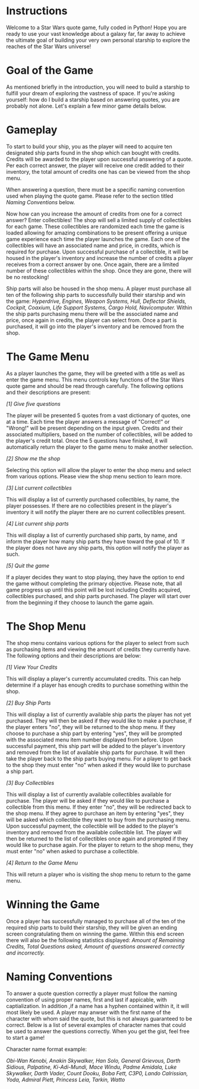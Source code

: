 # Instructions

Welcome to a Star Wars quote game, fully coded in Python!
Hope you are ready to use your vast knowledge about a galaxy far, far away to
achieve the ultimate goal of building your very own personal starship to
explore the reaches of the Star Wars universe!

# Goal of the Game

As mentioned briefly in the introduction, you will need to
build a starship to fulfill your dream of exploring the vastness of space. If
you're asking yourself: how do I build a starship based on answering quotes,
you are probably not alone. Let's explain a few minor game details below.

# Gameplay

To start to build your ship, you as the player will need to
acquire ten designated ship parts found in the shop which can bought with credits.
Credits will be awarded to the player upon successful answering of a quote. Per
each correct answer, the player will receive one credit added to their
inventory, the total amount of credits one has can be viewed from the shop
menu. 

When answering a question, there must be a specific naming convention used when playing the quote game. Please refer to the section titled *Naming Conventions* below.

Now how can you increase the amount of credits from one for a correct
answer? Enter collectibles! The shop will sell a limited supply of
collectibles for each game. These collectibles are randomized each time the
game is loaded allowing for amazing combinations to be present offering a
unique game experience each time the player launches the game. Each one of the
collectibles will have an associated name and price, in credits, which is
required for purchase. Upon successful purchase of a collectible, it will be
housed in the player's inventory and increase the number of credits a player receives
from a correct answer by one. Once again, there are a limited number of these collectibles
within the shop. Once they are gone, there will be no restocking!

Ship parts will also be housed in the shop menu. A player
must purchase all ten of the following ship parts to successfully build their
starship and win the game: *Hyperdrive, Engines, Weapon Systems, Hull,
Deflector Shields, Cockpit, Coaxium, Life Support Systems, Cargo Hold,
Navicomputer.* Within the ship parts purchasing menu there will be the
associated name and price, once again in credits, the player can select from.
Once a part is purchased, it will go into the player's inventory and be removed
from the shop.

# The Game Menu

As a player launches the game, they will be greeted with a
title as well as enter the game menu. This menu controls key functions of the
Star Wars quote game and should be read through carefully. The following
options and their descriptions are present:

*[1] Give five questions*

The player will be presented 5 quotes from a vast dictionary
of quotes, one at a time. Each time the player answers a message of
"Correct!" or "Wrong!" will be present depending on the
input given. Credits and their associated multipliers, based on the number of
collectibles, will be added to the player's credit total. Once the 5 questions
have finished, it will automatically return the player to the game menu to make
another selection.

*[2] Show me the shop*

Selecting this option will allow the player to enter the
shop menu and select from various options. Please view the shop menu section to
learn more.

*[3] List current collectibles*

This will display a list of currently purchased
collectibles, by name, the player possesses. If there are no collectibles
present in the player's inventory it will notify the player there are no
current collectibles present.

*[4] List current ship parts*

This will display a list of currently purchased ship parts,
by name, and inform the player how many ship parts they have toward the goal of
10. If the player does not have any ship parts, this option will notify the
player as such.

*[5] Quit the game*

If a player decides they want to stop playing, they have the
option to end the game without completing the primary objective. Please note, that
all game progress up until this point will be lost including Credits acquired,
collectibles purchased, and ship parts purchased. The player will start over
from the beginning if they choose to launch the game again.

# The Shop Menu

The shop menu contains various options for the player to
select from such as purchasing items and viewing the amount of credits they
currently have. The following options and their descriptions are below:

*[1] View Your Credits*

This will display a player's currently accumulated credits.
This can help determine if a player has enough credits to purchase something
within the shop.

*[2] Buy Ship Parts*

This will display a list of currently available ship parts
the player has not yet purchased. They will then be asked if they would like to
make a purchase, if the player enters "no", they will be returned to
the shop menu. If they choose to purchase a ship part by entering
"yes", they will be prompted with the associated menu item number
displayed from before. Upon successful payment, this ship part will be added to
the player's inventory and removed from the list of available ship parts for
purchase. It will then take the player back to the ship parts buying menu. For
a player to get back to the shop they must enter "no" when asked if
they would like to purchase a ship part.

*[3] Buy Collectibles*

This will display a list of currently available collectibles
available for purchase. The player will be asked if they would like to purchase
a collectible from this menu. If they enter "no", they will be
redirected back to the shop menu. If they agree to purchase an item by entering
"yes", they will be asked which collectible they want to buy from the
purchasing menu. Upon successful payment, the collectible will be added to the
player's inventory and removed from the available collectible list. The player
will then be returned to the list of collectibles once again and prompted if
they would like to purchase again. For the player to return to the shop menu,
they must enter "no" when asked to purchase a collectible.

*[4] Return to the Game Menu*

This will return a player who is visiting the shop menu to
return to the game menu.

# Winning the Game

Once a player has successfully managed to purchase all of
the ten of the required ship parts to build their starship, they will be given
an ending screen congratulating them on winning the game. Within this end
screen there will also be the following statistics displayed: *Amount of
Remaining Credits, Total Questions asked, Amount of questions answered
correctly and incorrectly.*

# Naming Conventions

To answer a quote question correctly a player must follow the naming convention of using proper names, first and last if appicable, with captialization. In addition ,if a name has a hyphen contained within it, it will most likely be used. A player may anwser with the first name of the character with whom said the quote, but this is not always guaranteed to be correct. Below is a list of several examples of character names that could be used to answer the questions correctly. When you get the gist, feel free to start a game!

Character name format example:

*Obi-Wan Kenobi, Anakin Skywalker, Han Solo, General Grievous, Darth Sidious, Palpatine, Ki-Adi-Mundi, Mace Windu, Padme Amidala, Luke Skywalker, Darth Vader, Count Dooku, Boba Fett, C3P0, Lando Calrissian, Yoda, Admiral Piett, Princess Leia, Tarkin, Watto*
